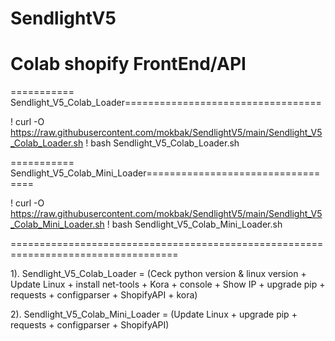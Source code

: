 # SendlightV5

# Colab shopify FrontEnd/API #

=========== Sendlight_V5_Colab_Loader==================================

! curl -O https://raw.githubusercontent.com/mokbak/SendlightV5/main/Sendlight_V5_Colab_Loader.sh
! bash Sendlight_V5_Colab_Loader.sh


=========== Sendlight_V5_Colab_Mini_Loader==================================

! curl -O https://raw.githubusercontent.com/mokbak/SendlightV5/main/Sendlight_V5_Colab_Mini_Loader.sh
! bash Sendlight_V5_Colab_Mini_Loader.sh

===================================================================================

1). Sendlight_V5_Colab_Loader = (Ceck python version & linux version + Update Linux + install net-tools + Kora + console + Show IP + upgrade pip + requests + configparser + ShopifyAPI + kora)


2). Sendlight_V5_Colab_Mini_Loader = (Update Linux + upgrade pip + requests + configparser + ShopifyAPI)
